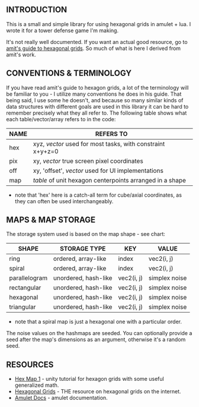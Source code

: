 
## INTRODUCTION

This is a small and simple library for using hexagonal grids in amulet + lua. I wrote it for a tower defense game I'm making.

It's not really well documented. If you want an actual good resource, go to [amit's guide to hexagonal grids](https://redblobgames.com/grids/hexagons). So much of what is here I derived from amit's work.


## CONVENTIONS & TERMINOLOGY

If you have read amit's guide to hexagon grids, a lot of the terminology will be familiar to you - I utilize many conventions he does in his guide. That being said, I use some he doesn't, and because so many similar kinds of data structures with different goals are used in this library it can be hard to remember precisely what they all refer to. The following table shows what each table/vector/array refers to in the code:

| NAME |                       REFERS TO                              |
| ---- | ------------------------------------------------------------ |
| hex  | xyz, *vector* used for most tasks, with constraint x+y+z=0   |
| pix  | xy, *vector* true screen pixel coordinates                   |
| off  | xy, 'offset', *vector* used for UI implementations           |
| map  | *table* of unit hexagon centerpoints arranged in a shape     |

* note that 'hex' here is a catch-all term for cube/axial coordinates, as they can often be used interchangeably.


## MAPS & MAP STORAGE

The storage system used is based on the map shape - see chart:

|     SHAPE     |      STORAGE TYPE      |     KEY      |     VALUE     |
| ------------- | ---------------------- | ------------ | ------------- |
| ring          |  ordered, array-like   |    index     |   vec2(i, j)  |
| spiral        |  ordered, array-like   |    index     |   vec2(i, j)  |
| parallelogram |  unordered, hash-like  |  vec2(i, j)  | simplex noise |
| rectangular   |  unordered, hash-like  |  vec2(i, j)  | simplex noise |
| hexagonal     |  unordered, hash-like  |  vec2(i, j)  | simplex noise |
| triangular    |  unordered, hash-like  |  vec2(i, j)  | simplex noise |

* note that a spiral map is just a hexagonal one with a particular order.

The noise values on the hashmaps are seeded. You can optionally provide a seed after the map's dimensions as an argument, otherwise it's a random seed.


## RESOURCES

* [Hex Map 1](https://catlikecoding.com/unity/tutorials/hex-map/) - unity tutorial for hexagon grids with some useful generalized math.
* [Hexagonal Grids](https://redblobgames.com/grids/hexagons) - THE resource on hexagonal grids on the internet.
* [Amulet Docs](http://amulet.xyz/doc) - amulet documentation.


